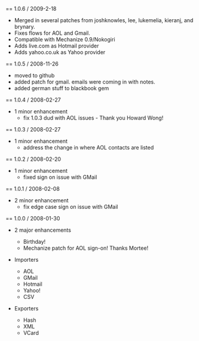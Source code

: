 == 1.0.6 / 2009-2-18

* Merged in several patches from joshknowles, lee, lukemelia, kieranj, and brynary. 
* Fixes flows for AOL and Gmail. 
* Compatible with Mechanize 0.9/Nokogiri
* Adds live.com as Hotmail provider
* Adds yahoo.co.uk as Yahoo provider

== 1.0.5 / 2008-11-26

* moved to github
* added patch for gmail. emails were coming in with notes. 
* added german stuff to blackbook gem

== 1.0.4 / 2008-02-27

* 1 minor enhancement
  * fix 1.0.3 dud with AOL issues - Thank you Howard Wong!

== 1.0.3 / 2008-02-27

* 1 minor enhancement
  * address the change in where AOL contacts are listed

== 1.0.2 / 2008-02-20

* 1 minor enhancement
  * fixed sign on issue with GMail

== 1.0.1 / 2008-02-08

* 2 minor enhancement
  * fix edge case sign on issue with GMail

== 1.0.0 / 2008-01-30

* 2 major enhancements
  * Birthday!
  * Mechanize patch for AOL sign-on! Thanks Mortee!

* Importers
  * AOL
  * GMail
  * Hotmail
  * Yahoo!
  * CSV

* Exporters
  * Hash
  * XML
  * VCard

